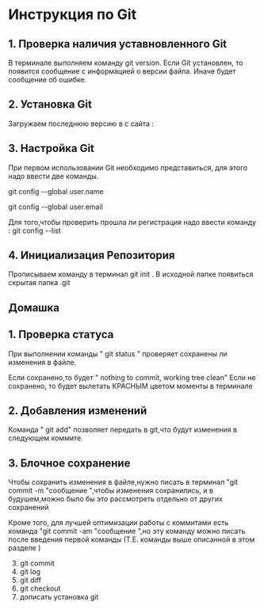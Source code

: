 # Инструкция по Git
## 1. Проверка наличия уставновленного  Git

В терминале выполняем команду git version.
Если Git установлен, то появится сообщение  с информацией о версии файла.
Иначе будет сообщение об ошибке.


##  2. Установка Git

Загружаем последнюю версию в с сайта : 

## 3. Настройка  Git

При первом использовании Git необходимо представиться, для этого надо ввести  две команды.

git config --global user.name 

git config --global user.email

Для того,чтобы проверить прошла ли регистрация надо ввести команду : git config --list

## 4.  Инициализация  Репозитория 

 Прописываем команду в терминал  git init .
 В исходной папке появиться скрытая папка .git


## Домашка

## 1. Проверка статуса 

При выполнении команды " git status " проверяет  сохранены ли изменения в файле.

Если сохранено,то будет " nothing to commit, working tree clean"
Если не сохранено, то будет вылетать КРАСНЫМ цветом моменты в терминале

## 2.  Добавления изменений 

Команда " git add" позволяет  передать в git,что будут изменения в следующем коммите.


## 3. Блочное сохранение

Чтобы сохранить изменения в файле,нужно писать в терминал "git commit -m "сообщение ",чтобы изменения сохранились, и в будушем,можно было бы это рассмотреть отдельно от других сохранений 

Кроме того, для лучшей оптимизации работы с коммитами есть команда "git commit -am "сообщение ",но эту команду можно писать после введения первой команды (Т.Е. команды выше описанной в этом разделе )

3. git commit
4. git log
5. git diff
6. git checkout
7. дописать установка git
